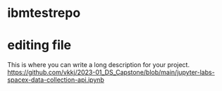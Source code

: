 # ibmtestrepo
# editing file
This is where you can write a long description for your project. 
https://github.com/vkkj/2023-01_DS_Capstone/blob/main/jupyter-labs-spacex-data-collection-api.ipynb
